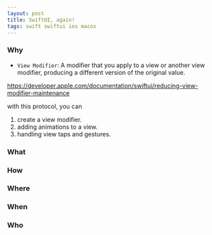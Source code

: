 ```yaml
---
layout: post
title: SwiftUI, again!
tags: swift swiftui ios macos
---
```



### Why

- `View Modifier`: A modifier that you apply to a view or another view modifier, producing a different version of the original value.

https://developer.apple.com/documentation/swiftui/reducing-view-modifier-maintenance

with this protocol, you can
1. create a view modifier.
2. adding animations to a view.
3. handling view taps and gestures.

### What



### How



### Where


### When



### Who